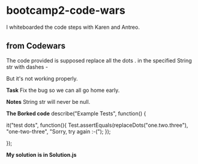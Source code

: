 # bootcamp2-code-wars

I whiteboarded the code steps with Karen and Antreo.

## from Codewars
The code provided is supposed replace all the dots . in the specified String str with dashes -

But it's not working properly.

**Task**
Fix the bug so we can all go home early.

**Notes**
String str will never be null.

**The Borked code**
describe("Example Tests", function() {

  it("test dots", function(){
    Test.assertEquals(replaceDots("one.two.three"), "one-two-three", "Sorry, try again :-(");
  });
  
});

**My solution is in Solution.js**

